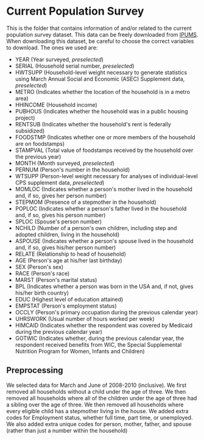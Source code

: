 Current Population Survey
=========================

This is the folder that contains information of and/or related to the current population survey dataset.
This data can be freely downloaded from [IPUMS](http://cps.ipums.org). When downloading this dataset, be careful to choose the correct variables to download. The ones we used are:
+ YEAR (Year surveyed, *preselected*)
+ SERIAL (Household serial number, *preselected*)
+ HWTSUPP (Household-level weight necessary to generate statistics using March Annual Social and Economic (ASEC) Supplement data, *preselected*)
+ METRO (Indicates whether the location of the household is in a metro area)
+ HHINCOME (Household income)
+ PUBHOUS (Indicates whether the household was in a public housing project)
+ RENTSUB (Indicates whether the household's rent is federally subsidized)
+ FOODSTMP (Indicates whether one or more members of the household are on foodstamps)
+ STAMPVAL (Total value of foodstamps received by the household over the previous year)
+ MONTH (Month surveyed, *preselected*)
+ PERNUM (Person's number in the household)
+ WTSUPP (Person-level weight necessary for analyses of individual-level CPS supplement data, *preselected*)
+ MOMLOC (Indicates whether a person's mother lived in the household and, if so, gives her person number)
+ STEPMOM (Presence of a stepmother in the household)
+ POPLOC (Indicates whether a person's father lived in the household and, if so, gives his person number)
+ SPLOC (Spouse's person number)
+ NCHILD (Number of a person's own children, including step and adopted children, living in the household)
+ ASPOUSE (Indicates whether a person's spouse lived in the household and, if so, gives his/her person number)
+ RELATE (Relationship to head of household)
+ AGE (Person's age at his/her last birthday)
+ SEX (Person's sex)
+ RACE (Person's race)
+ MARST (Person's marital status)
+ BPL (Indicates whether a person was born in the USA and, if not, gives his/her birth country)
+ EDUC (Highest level of education attained)
+ EMPSTAT (Person's employment status)
+ OCCLY (Person's primary occupation during the previous calendar year)
+ UHRSWORK (Usual number of hours worked per week)
+ HIMCAID (Indicates whether the respondent was covered by Medicaid during the previous calendar year)
+ GOTWIC (Indicates whether, during the previous calendar year, the respondent received benefits from WIC, the Special Supplemental Nutrition Program for Women, Infants and Children)


Preprocessing
--------

We selected data for March and June of 2008-2010 (inclusive). 
We first removed all households without a child under the age of three.
We then removed all households where all of the children under the age of three had a sibling over the age of three.
We then removed all households where every eligible child has a stepmother living in the house.
We added extra codes for Employment status, whether full time, part time, or unemployed. 
We also added extra unique codes for person, mother, father, and spouse (rather than just a number within the household)
